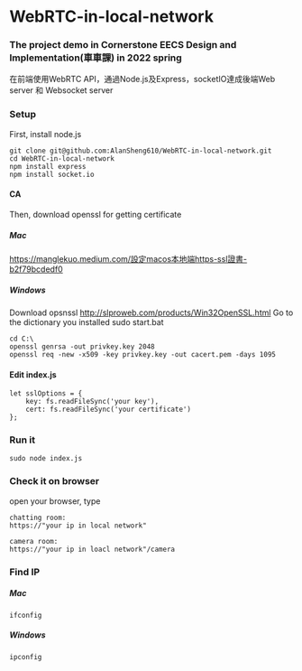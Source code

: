 # WebRTC-in-local-network
### The project demo in Cornerstone EECS Design and Implementation(車車課) in 2022 spring
在前端使用WebRTC API，通過Node.js及Express，socketIO達成後端Web server 和 Websocket server

### Setup
First, install node.js
```
git clone git@github.com:AlanSheng610/WebRTC-in-local-network.git
cd WebRTC-in-local-network
npm install express
npm install socket.io
```
#### CA
Then, download openssl for getting certificate
##### Mac
https://manglekuo.medium.com/設定macos本地端https-ssl證書-b2f79bcdedf0

##### Windows
Download opsnssl
http://slproweb.com/products/Win32OpenSSL.html
Go to the dictionary you installed
sudo start.bat
```
cd C:\
openssl genrsa -out privkey.key 2048
openssl req -new -x509 -key privkey.key -out cacert.pem -days 1095
```

#### Edit index.js 
```
let sslOptions = {
    key: fs.readFileSync('your key'),
    cert: fs.readFileSync('your certificate')
};
```

### Run it
```
sudo node index.js
```

### Check it on browser

open your browser, type 
```
chatting room:
https://"your ip in local network"

camera room:
https://"your ip in loacl network"/camera
```

### Find IP
##### Mac
```
ifconfig
```
##### Windows
```
ipconfig
```